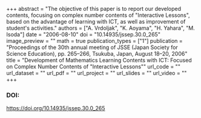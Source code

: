 +++
abstract = "The objective of this paper is to report our developed contents, focusing on complex number contents of \"Interactive Lessons\", based on the advantage of learning with ICT, as well as improvement of student's activities."
authors = ["A. Vrdoljak", "K. Aoyama", "H. Yahara", "M. Isoda"]
date = "2006-08-10"
doi = "10.14935/jssep.30.0_265"
image_preview = ""
math = true
publication_types = ["1"]
publication = "Proceedings of the 30th annual meeting of JSSE (Japan Society for Science Education), pp. 265–266, Tsukuba, Japan, August 18–20, 2006"
title = "Development of Mathematics Learning Contents with ICT: Focused on Complex Number Contents of \"Interactive Lessons\""
url_code = ""
url_dataset = ""
url_pdf = ""
url_project = ""
url_slides = ""
url_video = ""
+++
### DOI:

https://doi.org/10.14935/jssep.30.0_265
